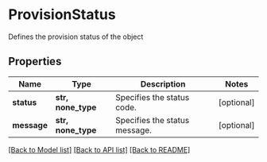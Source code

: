 # ProvisionStatus

Defines the provision status of the object

## Properties
Name | Type | Description | Notes
------------ | ------------- | ------------- | -------------
**status** | **str, none_type** | Specifies the status code. | [optional] 
**message** | **str, none_type** | Specifies the status message. | [optional] 

[[Back to Model list]](../README.md#documentation-for-models) [[Back to API list]](../README.md#documentation-for-api-endpoints) [[Back to README]](../README.md)


